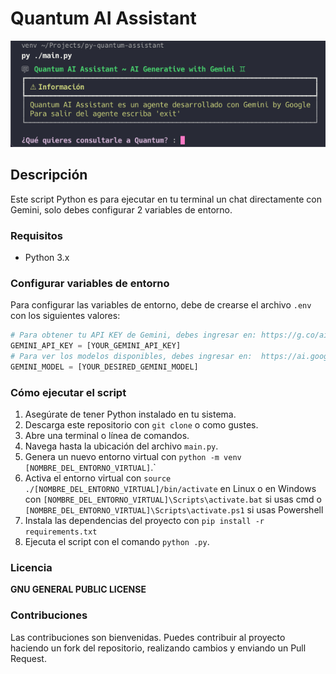 # Quantum AI Assistant

![](./img/example.png)

## Descripción
Este script Python es para ejecutar en tu terminal un chat directamente con Gemini, solo debes configurar 2 variables de entorno.

### Requisitos

* Python 3.x

### Configurar variables de entorno

Para configurar las variables de entorno, debe de crearse el archivo `.env` con los siguientes valores:

```python
# Para obtener tu API KEY de Gemini, debes ingresar en: https://g.co/ai/idxGetGeminiKey
GEMINI_API_KEY = [YOUR_GEMINI_API_KEY] 
# Para ver los modelos disponibles, debes ingresar en:  https://ai.google.dev/gemini-api/docs/models/gemini
GEMINI_MODEL = [YOUR_DESIRED_GEMINI_MODEL]
```

### Cómo ejecutar el script

1. Asegúrate de tener Python instalado en tu sistema.
2. Descarga este repositorio con `git clone` o como gustes.
3. Abre una terminal o línea de comandos.
4. Navega hasta la ubicación del archivo `main.py`.
5. Genera un nuevo entorno virtual con `python -m venv [NOMBRE_DEL_ENTORNO_VIRTUAL]`.`
6. Activa el entorno virtual con `source ./[NOMBRE_DEL_ENTORNO_VIRTUAL]/bin/activate` en Linux o en Windows con `[NOMBRE_DEL_ENTORNO_VIRTUAL]\Scripts\activate.bat` si usas cmd o `[NOMBRE_DEL_ENTORNO_VIRTUAL]\Scripts\activate.ps1` si usas Powershell
7. Instala las dependencias del proyecto con `pip install -r requirements.txt`
8. Ejecuta el script con el comando `python .py`.



### Licencia

**GNU GENERAL PUBLIC LICENSE**

### Contribuciones

Las contribuciones son bienvenidas. Puedes contribuir al proyecto haciendo un fork del repositorio, realizando cambios y enviando un Pull Request.
